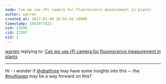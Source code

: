 ```yaml
---
node: Can we use rPi camera for fluorescence measurement in plants
author: warren
created_at: 2017-01-09 16:03:42 +0000
timestamp: 1483977822
nid: 13846
cid: 22397
uid: 1
---
```




[warren](../profile/warren) replying to: [Can we use rPi camera for fluorescence measurement in plants](../notes/yusufm/01-09-2017/can-we-use-rpi-camera-for-fluorescence-measurement-in-plants)

----
Hi - i wonder if [@gbathree](/profile/gbathree) may have some insights into this -- the [#multispeq](/tag/multispeq) may be a way forward on this? 